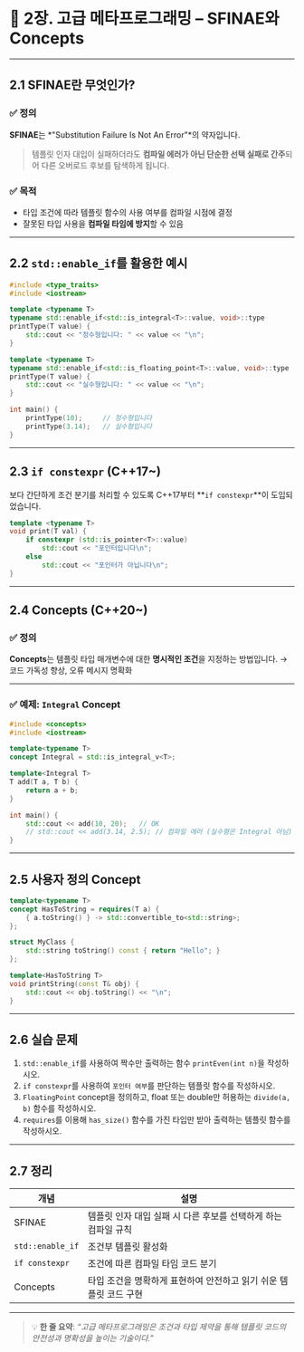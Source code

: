 # 📘 2장. 고급 메타프로그래밍 – SFINAE와 Concepts

---

## 2.1 SFINAE란 무엇인가?

### ✅ 정의

**SFINAE**는 \*"Substitution Failure Is Not An Error"\*의 약자입니다.

> 템플릿 인자 대입이 실패하더라도 **컴파일 에러가 아닌 단순한 선택 실패로 간주**되어 다른 오버로드 후보를 탐색하게 됩니다.

### ✅ 목적

* 타입 조건에 따라 템플릿 함수의 사용 여부를 컴파일 시점에 결정
* 잘못된 타입 사용을 **컴파일 타임에 방지**할 수 있음

---

## 2.2 `std::enable_if`를 활용한 예시

```cpp
#include <type_traits>
#include <iostream>

template <typename T>
typename std::enable_if<std::is_integral<T>::value, void>::type
printType(T value) {
    std::cout << "정수형입니다: " << value << "\n";
}

template <typename T>
typename std::enable_if<std::is_floating_point<T>::value, void>::type
printType(T value) {
    std::cout << "실수형입니다: " << value << "\n";
}

int main() {
    printType(10);     // 정수형입니다
    printType(3.14);   // 실수형입니다
}
```

---

## 2.3 `if constexpr` (C++17\~)

보다 간단하게 조건 분기를 처리할 수 있도록 C++17부터 \*\*`if constexpr`\*\*이 도입되었습니다.

```cpp
template <typename T>
void print(T val) {
    if constexpr (std::is_pointer<T>::value)
        std::cout << "포인터입니다\n";
    else
        std::cout << "포인터가 아닙니다\n";
}
```

---

## 2.4 Concepts (C++20\~)

### ✅ 정의

**Concepts**는 템플릿 타입 매개변수에 대한 **명시적인 조건**을 지정하는 방법입니다.
→ 코드 가독성 향상, 오류 메시지 명확화

---

### ✅ 예제: `Integral` Concept

```cpp
#include <concepts>
#include <iostream>

template<typename T>
concept Integral = std::is_integral_v<T>;

template<Integral T>
T add(T a, T b) {
    return a + b;
}

int main() {
    std::cout << add(10, 20);   // OK
    // std::cout << add(3.14, 2.5); // 컴파일 에러 (실수형은 Integral 아님)
}
```

---

## 2.5 사용자 정의 Concept

```cpp
template<typename T>
concept HasToString = requires(T a) {
    { a.toString() } -> std::convertible_to<std::string>;
};

struct MyClass {
    std::string toString() const { return "Hello"; }
};

template<HasToString T>
void printString(const T& obj) {
    std::cout << obj.toString() << "\n";
}
```

---

## 2.6 실습 문제

1. `std::enable_if`를 사용하여 짝수만 출력하는 함수 `printEven(int n)`을 작성하시오.
2. `if constexpr`를 사용하여 `포인터 여부`를 판단하는 템플릿 함수를 작성하시오.
3. `FloatingPoint` concept을 정의하고, float 또는 double만 허용하는 `divide(a, b)` 함수를 작성하시오.
4. `requires`를 이용해 `has_size()` 함수를 가진 타입만 받아 출력하는 템플릿 함수를 작성하시오.

---

## 2.7 정리

| 개념               | 설명                                    |
| ---------------- | ------------------------------------- |
| SFINAE           | 템플릿 인자 대입 실패 시 다른 후보를 선택하게 하는 컴파일 규칙  |
| `std::enable_if` | 조건부 템플릿 활성화                           |
| `if constexpr`   | 조건에 따른 컴파일 타임 코드 분기                   |
| Concepts         | 타입 조건을 명확하게 표현하여 안전하고 읽기 쉬운 템플릿 코드 구현 |

---

> 💡 **한 줄 요약**:
> *“고급 메타프로그래밍은 조건과 타입 제약을 통해 템플릿 코드의 안전성과 명확성을 높이는 기술이다.”*

